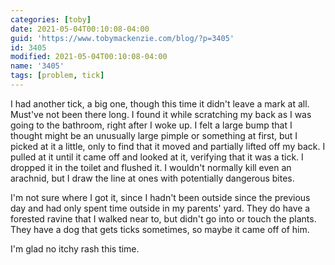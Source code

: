```yaml
---
categories: [toby]
date: 2021-05-04T00:10:08-04:00
guid: 'https://www.tobymackenzie.com/blog/?p=3405'
id: 3405
modified: 2021-05-04T00:10:08-04:00
name: '3405'
tags: [problem, tick]
---
```


I had another tick, a big one, though this time it didn't leave a mark at all.<!--more-->  Must've not been there long.  I found it while scratching my back as I was going to the bathroom, right after I woke up.  I felt a large bump that I thought might be an unusually large pimple or something at first, but I picked at it a little, only to find that it moved and partially lifted off my back.  I pulled at it until it came off and looked at it, verifying that it was a tick.  I dropped it in the toilet and flushed it.  I wouldn't normally kill even an arachnid, but I draw the line at ones with potentially dangerous bites.

I'm not sure where I got it, since I hadn't been outside since the previous day and had only spent time outside in my parents' yard.  They do have a forested ravine that I walked near to, but didn't go into or touch the plants.  They have a dog that gets ticks sometimes, so maybe it came off of him.

I'm glad no itchy rash this time.
